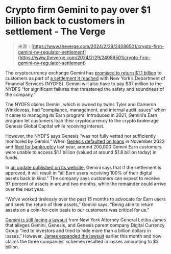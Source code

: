 <!--yml
category: 未分类
date: 2024-05-29 13:28:45
-->

# Crypto firm Gemini to pay over $1 billion back to customers in settlement - The Verge

> 来源：[https://www.theverge.com/2024/2/29/24086501/crypto-firm-gemini-ny-regulator-settlement](https://www.theverge.com/2024/2/29/24086501/crypto-firm-gemini-ny-regulator-settlement)

The cryptocurrency exchange Gemini has [promised to return $1.1 billion](https://www.dfs.ny.gov/reports_and_publications/press_releases/pr202402282) to customers as part of [a settlement it reached](https://www.dfs.ny.gov/system/files/documents/2024/02/ea20240228_co_geminitrustcompanyllc.pdf) with New York’s Department of Financial Services (NYDFS). Gemini will also have to pay $37 million to the NYDFS “for significant failures that threatened the safety and soundness of the company.”

The NYDFS claims Gemini, which is owned by twins Tyler and Cameron Winklevoss, had “compliance, management, and internal audit issues” when it came to managing its Earn program. Introduced in 2021, Gemini’s Earn program let customers loan their cryptocurrency to the crypto brokerage Genesis Global Capital while receiving interest.

However, the NYDFS says Genesis “was not fully vetted nor sufficiently monitored by Gemini.” When [Genesis defaulted on loans](/2022/11/16/23462180/crypto-genesis-brokerage-suspends-withdrawals-ftx-collapse) in November 2022 and [filed for bankruptcy](/2023/1/20/23472388/genesis-lending-digital-currency-group-bankrupt-ftx-crypto-winter) last year, around 200,000 Gemini Earn customers were unable to access $1.1 billion (valued at around $1.8 billion today) in funds.

In [an update published on its website](https://go.redirectingat.com/?xs=1&id=1025X1701640&url=https%3A%2F%2Fwww.gemini.com%2Fearn), Gemini says that if the settlement is approved, it will result in “all Earn users receiving 100% of their digital assets back in kind.” The company says customers can expect to receive 97 percent of assets in around two months, while the remainder could arrive over the next year.

“We’ve worked tirelessly over the past 15 months to advocate for Earn users and seek the return of their assets,” Gemini says. “Being able to return assets on a coin-for-coin basis to our customers was critical for us.”

[Gemini is still facing a lawsuit](/2023/10/19/23923707/new-york-attorney-general-crypto-lawsuit-gemini-genesis-dcg-fraud) from New York Attorney General Letitia James that alleges Gemini, Genesis, and Genesis parent company Digital Currency Group “lied to investors and tried to hide more than a billion dollars in losses.” However, [James expanded the lawsuit](https://www.cnbc.com/2024/02/09/ny-attorney-general-expands-crypto-lawsuit-sees-3-billion-fraud-.html) earlier this month and now claims the three companies’ schemes resulted in losses amounting to $3 billion.